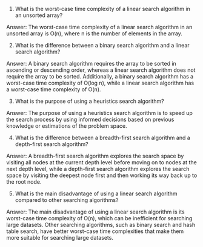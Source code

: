 1. What is the worst-case time complexity of a linear search algorithm in an unsorted array? 

Answer: The worst-case time complexity of a linear search algorithm in an unsorted array is O(n), where n is the number of elements in the array. 

2. What is the difference between a binary search algorithm and a linear search algorithm? 

Answer: A binary search algorithm requires the array to be sorted in ascending or descending order, whereas a linear search algorithm does not require the array to be sorted. Additionally, a binary search algorithm has a worst-case time complexity of O(log n), while a linear search algorithm has a worst-case time complexity of O(n). 

3. What is the purpose of using a heuristics search algorithm? 

Answer: The purpose of using a heuristics search algorithm is to speed up the search process by using informed decisions based on previous knowledge or estimations of the problem space. 

4. What is the difference between a breadth-first search algorithm and a depth-first search algorithm? 

Answer: A breadth-first search algorithm explores the search space by visiting all nodes at the current depth level before moving on to nodes at the next depth level, while a depth-first search algorithm explores the search space by visiting the deepest node first and then working its way back up to the root node. 

5. What is the main disadvantage of using a linear search algorithm compared to other searching algorithms? 

Answer: The main disadvantage of using a linear search algorithm is its worst-case time complexity of O(n), which can be inefficient for searching large datasets. Other searching algorithms, such as binary search and hash table search, have better worst-case time complexities that make them more suitable for searching large datasets.